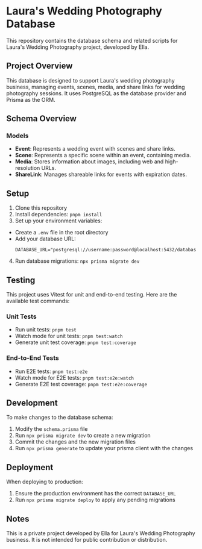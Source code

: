 # Laura's Wedding Photography Database

This repository contains the database schema and related scripts for Laura's Wedding Photography project, developed by Ella.

## Project Overview

This database is designed to support Laura's wedding photography business, managing events, scenes, media, and share links for wedding photography sessions. It uses PostgreSQL as the database provider and Prisma as the ORM.

## Schema Overview

### Models

- **Event**: Represents a wedding event with scenes and share links.
- **Scene**: Represents a specific scene within an event, containing media.
- **Media**: Stores information about images, including web and high-resolution URLs.
- **ShareLink**: Manages shareable links for events with expiration dates.

## Setup

1. Clone this repository
2. Install dependencies: `pnpm install`
3. Set up your environment variables:

- Create a `.env` file in the root directory
- Add your database URL:
  ```
  DATABASE_URL="postgresql://username:password@localhost:5432/database_name"
  ```

4. Run database migrations: `npx prisma migrate dev`

## Testing

This project uses Vitest for unit and end-to-end testing. Here are the available test commands:

### Unit Tests

- Run unit tests: `pnpm test`
- Watch mode for unit tests: `pnpm test:watch`
- Generate unit test coverage: `pnpm test:coverage`

### End-to-End Tests

- Run E2E tests: `pnpm test:e2e`
- Watch mode for E2E tests: `pnpm test:e2e:watch`
- Generate E2E test coverage: `pnpm test:e2e:coverage`

## Development

To make changes to the database schema:

1. Modify the `schema.prisma` file
2. Run `npx prisma migrate dev` to create a new migration
3. Commit the changes and the new migration files
4. Run `npx prisma generate` to update your prisma client with the changes

## Deployment

When deploying to production:

1. Ensure the production environment has the correct `DATABASE_URL`
2. Run `npx prisma migrate deploy` to apply any pending migrations

## Notes

This is a private project developed by Ella for Laura's Wedding Photography business. It is not intended for public contribution or distribution.
